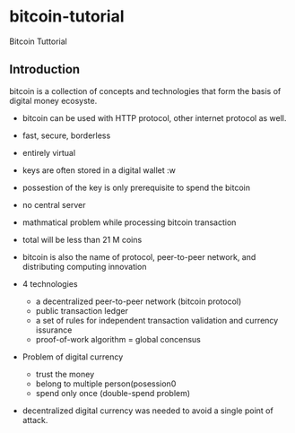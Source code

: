 # bitcoin-tutorial
Bitcoin Tuttorial

## Introduction 
bitcoin is a collection of concepts and technologies that form the basis of digital money ecosyste.

- bitcoin can be used with HTTP protocol, other internet protocol as well.

- fast, secure, borderless

- entirely virtual
- keys are often stored in a digital wallet :w
- possestion of the key is only prerequisite to spend the bitcoin

- no central server 
- mathmatical problem while processing bitcoin transaction 
- total will be less than 21 M coins 

- bitcoin is also the name of protocol, peer-to-peer network, and distributing computing innovation
- 4 technologies 
  - a decentralized peer-to-peer network (bitcoin protocol)
  - public transaction ledger 
  - a set of rules for independent transaction validation and currency issurance 
  - proof-of-work algorithm = global concensus 

- Problem of digital currency 
  - trust the money 
  - belong to multiple person(posession0
  - spend only once (double-spend problem)

- decentralized digital currency was needed to avoid a single point of attack.
